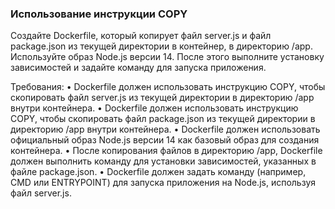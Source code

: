
### Использование инструкции COPY

Создайте Dockerfile, который копирует файл server.js и файл package.json из текущей директории в контейнер, в директорию /app. Используйте образ Node.js версии 14. После этого выполните установку зависимостей и задайте команду для запуска приложения.

Требования:
•	Dockerfile должен использовать инструкцию COPY, чтобы скопировать файл server.js из текущей директории в директорию /app внутри контейнера.
•	Dockerfile должен использовать инструкцию COPY, чтобы скопировать файл package.json из текущей директории в директорию /app внутри контейнера.
•	Dockerfile должен использовать официальный образ Node.js версии 14 как базовый образ для создания контейнера.
•	После копирования файлов в директорию /app, Dockerfile должен выполнить команду для установки зависимостей, указанных в файле package.json.
•	Dockerfile должен задать команду (например, CMD или ENTRYPOINT) для запуска приложения на Node.js, используя файл server.js.